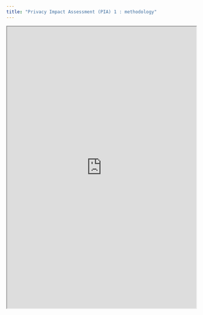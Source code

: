 ```yaml
---
title: "Privacy Impact Assessment (PIA) 1 : methodology"
---
```



<iframe height="750" width="100%" src="https://ewelton.github.io/ktest/wiki.html#Privacy%20Impact%20Assessment%20(PIA)%201%20:%20methodology"></iframe>

